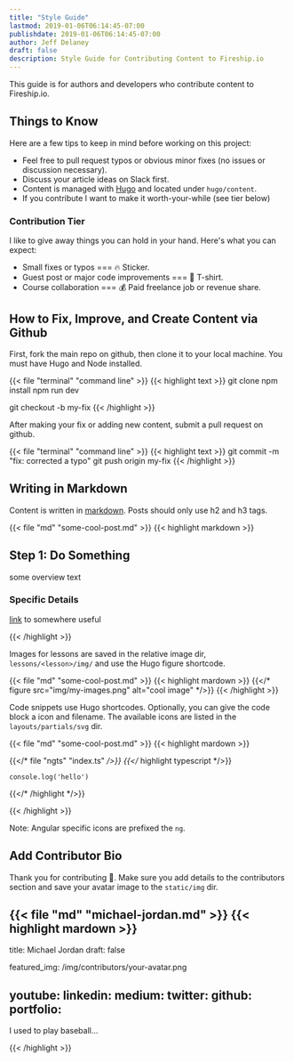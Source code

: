 ```yaml
---
title: "Style Guide"
lastmod: 2019-01-06T06:14:45-07:00
publishdate: 2019-01-06T06:14:45-07:00
author: Jeff Delaney
draft: false
description: Style Guide for Contributing Content to Fireship.io
---
```


This guide is for authors and developers who contribute content to Fireship.io.

## Things to Know

Here are a few tips to keep in mind before working on this project:

- Feel free to pull request typos or obvious minor fixes (no issues or discussion necessary). 
- Discuss your article ideas on Slack first. 
- Content is managed with [Hugo](https://gohugo.io) and located under `hugo/content`. 
- If you contribute I want to make it worth-your-while (see tier below)

### Contribution Tier

I like to give away things you can hold in your hand. Here's what you can expect: 

- Small fixes or typos === 🔥 Sticker. 
- Guest post or major code improvements === 👕 T-shirt. 
- Course collaboration === 💰 Paid freelance job or revenue share. 

## How to Fix, Improve, and Create Content via Github

First, fork the main repo on github, then clone it to your local machine. You must have Hugo and Node installed. 

{{< file "terminal" "command line" >}}
{{< highlight text >}}
git clone <your-forked-repo>
npm install
npm run dev

git checkout -b my-fix
{{< /highlight >}}

After making your fix or adding new content, submit a pull request on github. 

{{< file "terminal" "command line" >}}
{{< highlight text >}}
git commit -m "fix: corrected a typo"
git push origin my-fix
{{< /highlight >}}


## Writing in Markdown

Content is written in [markdown](https://gohugo.io/content-management/formats/#learn-markdown). Posts should only use h2 and h3 tags.

{{< file "md" "some-cool-post.md" >}}
{{< highlight markdown >}}

## Step 1: Do Something

some overview text

### Specific Details

[link](/style-guide/) to somewhere useful

{{< /highlight >}}

Images for lessons are saved in the relative image dir, `lessons/<lesson>/img/` and use the Hugo figure shortcode. 

{{< file "md" "some-cool-post.md" >}}
{{< highlight mardown >}}
{{</* figure src="img/my-images.png" alt="cool image" */>}}
{{< /highlight >}}

Code snippets use Hugo shortcodes. Optionally, you can give the code block a icon and filename. The available icons are listed in the `layouts/partials/svg` dir. 


{{< file "md" "some-cool-post.md" >}}
{{< highlight mardown >}}

{{</* file "ngts" "index.ts" */>}}
{{</* highlight typescript */>}}

    console.log('hello')

{{</* /highlight */>}}

{{< /highlight >}}

Note: Angular specific icons are prefixed the `ng`. 

## Add Contributor Bio

Thank you for contributing 🙏. Make sure you add details to the contributors section and save your avatar image to the `static/img` dir. 

{{< file "md" "michael-jordan.md" >}}
{{< highlight mardown >}}
---
title: Michael Jordan
draft: false

featured_img: /img/contributors/your-avatar.png

youtube: 
linkedin: 
medium: 
twitter:
github:
portfolio: 
---

I used to play baseball...

{{< /highlight >}}



